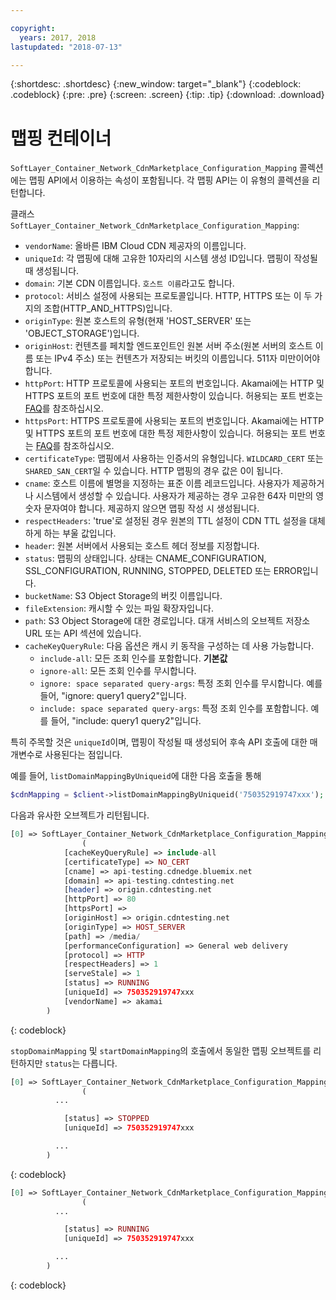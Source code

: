 ```yaml
---

copyright:
  years: 2017, 2018
lastupdated: "2018-07-13"

---
```


{:shortdesc: .shortdesc}
{:new_window: target="_blank"}
{:codeblock: .codeblock}
{:pre: .pre}
{:screen: .screen}
{:tip: .tip}
{:download: .download}  

# 맵핑 컨테이너  
`SoftLayer_Container_Network_CdnMarketplace_Configuration_Mapping` 콜렉션에는 맵핑 API에서 이용하는 속성이 포함됩니다. 각 맵핑 API는 이 유형의 콜렉션을 리턴합니다.

클래스 `SoftLayer_Container_Network_CdnMarketplace_Configuration_Mapping`:

* `vendorName`: 올바른 IBM Cloud CDN 제공자의 이름입니다.
* `uniqueId`: 각 맵핑에 대해 고유한 10자리의 시스템 생성 ID입니다. 맵핑이 작성될 때 생성됩니다.
* `domain`: 기본 CDN 이름입니다. `호스트 이름`라고도 합니다.
* `protocol`: 서비스 설정에 사용되는 프로토콜입니다. HTTP, HTTPS 또는 이 두 가지의 조합(HTTP_AND_HTTPS)입니다.
* `originType`: 원본 호스트의 유형(현재 'HOST_SERVER' 또는 'OBJECT_STORAGE')입니다.
* `originHost`: 컨텐츠를 페치할 엔드포인트인 원본 서버 주소(원본 서버의 호스트 이름 또는 IPv4 주소) 또는 컨텐츠가 저장되는 버킷의 이름입니다. 511자 미만이어야 합니다.
* `httpPort`: HTTP 프로토콜에 사용되는 포트의 번호입니다. Akamai에는 HTTP 및 HTTPS 포트의 포트 번호에 대한 특정 제한사항이 있습니다. 허용되는 포트 번호는 [FAQ](faqs.html#are-there-any-restrictions-on-what-http-and-https-port-numbers-are-allowed-for-akamai-)를 참조하십시오.
* `httpsPort`: HTTPS 프로토콜에 사용되는 포트의 번호입니다. Akamai에는 HTTP 및 HTTPS 포트의 포트 번호에 대한 특정 제한사항이 있습니다. 허용되는 포트 번호는 [FAQ](faqs.html#are-there-any-restrictions-on-what-http-and-https-port-numbers-are-allowed-for-akamai-)를 참조하십시오.
* `certificateType`: 맵핑에서 사용하는 인증서의 유형입니다. `WILDCARD_CERT` 또는 `SHARED_SAN_CERT`일 수 있습니다. HTTP 맵핑의 경우 값은 0이 됩니다.
* `cname`: 호스트 이름에 별명을 지정하는 표준 이름 레코드입니다. 사용자가 제공하거나 시스템에서 생성할 수 있습니다. 사용자가 제공하는 경우 고유한 64자 미만의 영숫자 문자여야 합니다. 제공하지 않으면 맵핑 작성 시 생성됩니다.
* `respectHeaders`: 'true'로 설정된 경우 원본의 TTL 설정이 CDN TTL 설정을 대체하게 하는 부울 값입니다.
* `header`: 원본 서버에서 사용되는 호스트 헤더 정보를 지정합니다.
* `status`: 맵핑의 상태입니다. 상태는 CNAME_CONFIGURATION, SSL_CONFIGURATION, RUNNING, STOPPED, DELETED 또는 ERROR입니다.
* `bucketName`: S3 Object Storage의 버킷 이름입니다.
* `fileExtension`: 캐시할 수 있는 파일 확장자입니다.
* `path`: S3 Object Storage에 대한 경로입니다. 대개 서비스의 오브젝트 저장소 URL 또는 API 섹션에 있습니다.
* `cacheKeyQueryRule`: 다음 옵션은 캐시 키 동작을 구성하는 데 사용 가능합니다.
  * `include-all`: 모든 조회 인수를 포함합니다. **기본값**
  * `ignore-all`: 모든 조회 인수를 무시합니다.
  * `ignore: space separated query-args`: 특정 조회 인수를 무시합니다. 예를 들어, "ignore: query1 query2"입니다.
  * `include: space separated query-args`: 특정 조회 인수를 포함합니다. 예를 들어, "include: query1 query2"입니다.

특히 주목할 것은 `uniqueId`이며, 맵핑이 작성될 때 생성되어 후속 API 호출에 대한 매개변수로 사용된다는 점입니다.

예를 들어, `listDomainMappingByUniqueid`에 대한 다음 호출을 통해  
```php  
$cdnMapping = $client->listDomainMappingByUniqueid('750352919747xxx');  
```

다음과 유사한 오브젝트가 리턴됩니다.

```php  
[0] => SoftLayer_Container_Network_CdnMarketplace_Configuration_Mapping Object
                (
            [cacheKeyQueryRule] => include-all
            [certificateType] => NO_CERT
            [cname] => api-testing.cdnedge.bluemix.net
            [domain] => api-testing.cdntesting.net
            [header] => origin.cdntesting.net
            [httpPort] => 80
            [httpsPort] =>
            [originHost] => origin.cdntesting.net
            [originType] => HOST_SERVER
            [path] => /media/
            [performanceConfiguration] => General web delivery
            [protocol] => HTTP
            [respectHeaders] => 1
            [serveStale] => 1
            [status] => RUNNING
            [uniqueId] => 750352919747xxx
            [vendorName] => akamai
        )

```
{: codeblock}

`stopDomainMapping` 및 `startDomainMapping`의 호출에서 동일한 맵핑 오브젝트를 리턴하지만 `status`는 다릅니다.

```php  
[0] => SoftLayer_Container_Network_CdnMarketplace_Configuration_Mapping Object
                (
          ...

            [status] => STOPPED
            [uniqueId] => 750352919747xxx

          ...
        )

```
{: codeblock}

```php  
[0] => SoftLayer_Container_Network_CdnMarketplace_Configuration_Mapping Object
                (
          ...

            [status] => RUNNING
            [uniqueId] => 750352919747xxx

          ...
        )

```
{: codeblock}
